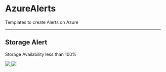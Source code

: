 # AzureAlerts
Templates to create Alerts on Azure

---

## Storage Alert

Storage Availability less than 100%

<a href="https://portal.azure.com/#create/Microsoft.Template/uri/https://raw.githubusercontent.com/sarthakmahapatra/AzureAlerts/master/storage_alert.json" target="_blank">
    <img src="http://azuredeploy.net/deploybutton.png"/>
</a>
<a href="http://armviz.io/#/?load=https://raw.githubusercontent.com/sarthakmahapatra/AzureAlerts/master/storage_alert.json" target="_blank">
    <img src="http://armviz.io/visualizebutton.png"/>
</a>
